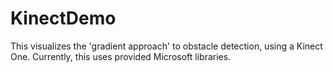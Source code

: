 # KinectDemo

This visualizes the 'gradient approach' to obstacle detection, using a Kinect One.
Currently, this uses provided Microsoft libraries.

